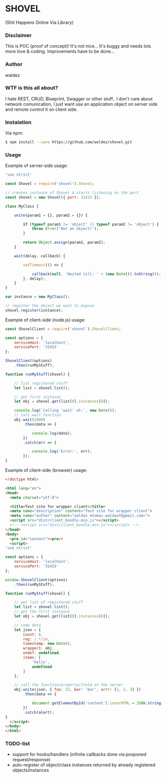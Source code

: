 SHOVEL
======
(Shit Happens Online Via Library)

### Disclaimer
This is POC (proof of concept)! It's not nice... It's buggy and needs lots more love & coding. Improvements have to be done...

### Author
waldez

### WTF is this all about?
I hate REST, CRUD, Blueprint, Swagger or other stuff.. I don't care about network comunication, I just want use an application object on server side and remote control it on client side.

### Instalation

Via npm:
```sh
$ npm install --save https://github.com/waldez/shovel.git
```

### Usage

Example of server-side usage:
```javascript
'use strict'

const Shovel = require('shovel').Shovel;

// creates instance of Shovel & starts listening on the port
const shovel = new Shovel({ port: 31415 });

class MyClass {

    unite(param1 = {}, param2 = {}) {

        if (typeof param1 != 'object' || typeof param2 != 'object') {
            throw Error('Not an object!');
        }

        return Object.assign(param1, param2);
    }

    wait(delay, callback) {

        setTimeout(() => {

            callback(null, 'Waited till: ' + (new Date()).toString());
        }, delay);
    }
}

var instance = new MyClass();

// register the object we want to expose
shovel.register(instance);
```

Example of client-side (node.js) usage:
```javascript
const ShovelClient = require('shovel').ShovelClient;

const options = {
    serviceHost: 'localhost',
    servicePort: '31415'
};

ShovelClient(options)
    .then(runMyStuff);

function runMyStuff(shovel) {

    // list registered stuff
    let list = shovel.list();

    // get first instance
    let obj = shovel.get(list[0].instances[0]);

    console.log(`Calling 'wait' at:`, new Date());
    // call wait function
    obj.wait(1000)
        .then(data => {

            console.log(data);
        })
        .catch(err => {

            console.log('Error:', err);
        });
}
```

Example of client-side (browser) usage:
```html
<!doctype html>

<html lang="en">
<head>
  <meta charset="utf-8">

  <title>Test site for wrapper client</title>
  <meta name="description" content="Test site for wrapper client">
  <meta name="author" content="waldez <tomas.waldauf@gmail.com>">
  <script src="dist/client_bundle.min.js"></script>
  <!-- <script src="dist/client_bundle.min.js"></script> -->
</head>
<body>
  <pre id="content"><pre/>
  <script>
'use strict'

const options = {
    serviceHost: 'localhost',
    servicePort: '31415'
};

window.ShovelClient(options)
    .then(runMyStuff);

function runMyStuff(shovel) {

    // get list of registered stuff
    let list = shovel.list();
    // get the first instance
    let obj = shovel.get(list[0].instances[0]);

    // some data
    let json = {
        count: 6,
        reg: /.*/im,
        timestamp: new Date(),
        wrapper1: obj,
        undef: undefined,
        items: [
            'hello',
            undefined
        ]
    };

    // call the function/property/field on the server
    obj.unite(json, { foo: 23, bar: 'bar', arrr: [1, 2, 3] })
        .then(data => {

            document.getElementById('content').innerHTML = JSON.stringify(data, null, '\t');
        })
        .catch(alert);
}
  </script>
</body>
</html>
```

### TODO-list
 - support for hooks/handlers (infinite callbacks done via posponed request/response)
 - auto-register of object/class instances returned by already registered objects/instances
